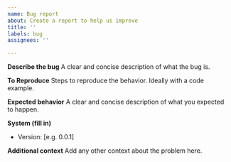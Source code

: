 ```yaml
---
name: Bug report
about: Create a report to help us improve
title: ''
labels: bug
assignees: ''

---
```


**Describe the bug**
A clear and concise description of what the bug is.

**To Reproduce**
Steps to reproduce the behavior. Ideally with a code example.

**Expected behavior**
A clear and concise description of what you expected to happen.

**System (fill in)**
 - Version: [e.g. 0.0.1]

**Additional context**
Add any other context about the problem here.

